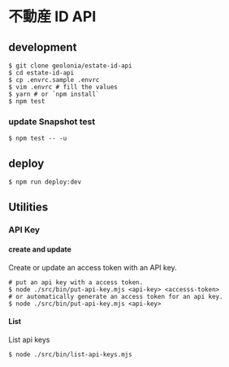 #  不動産 ID API

## development

```shell
$ git clone geolonia/estate-id-api
$ cd estate-id-api
$ cp .envrc.sample .envrc
$ vim .envrc # fill the values
$ yarn # or `npm install`
$ npm test
```

### update Snapshot test

```shell
$ npm test -- -u
```

## deploy

```shell
$ npm run deploy:dev
```

## Utilities

### API Key

#### create and update

Create or update an access token with an API key.

```shell
# put an api key with a access token.
$ node ./src/bin/put-api-key.mjs <api-key> <accesss-token>
# or automatically generate an access token for an api key.
$ node ./src/bin/put-api-key.mjs <api-key>
```

#### List

List api keys

```shell
$ node ./src/bin/list-api-keys.mjs
```